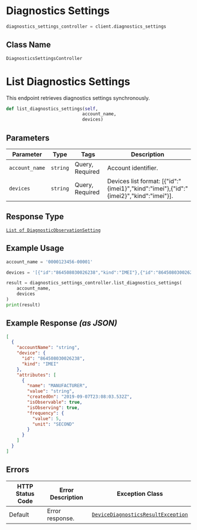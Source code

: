 # Diagnostics Settings

```python
diagnostics_settings_controller = client.diagnostics_settings
```

## Class Name

`DiagnosticsSettingsController`


# List Diagnostics Settings

This endpoint retrieves diagnostics settings synchronously.

```python
def list_diagnostics_settings(self,
                             account_name,
                             devices)
```

## Parameters

| Parameter | Type | Tags | Description |
|  --- | --- | --- | --- |
| `account_name` | `string` | Query, Required | Account identifier. |
| `devices` | `string` | Query, Required | Devices list format: [{"id":"{imei1}","kind":"imei"},{"id":"{imei2}","kind":"imei"}]. |

## Response Type

[`List of DiagnosticObservationSetting`](../../doc/models/diagnostic-observation-setting.md)

## Example Usage

```python
account_name = '0000123456-00001'

devices = '[{"id":"864508030026238","kind":"IMEI"},{"id":"864508030026238","kind":"IMEI"}]'

result = diagnostics_settings_controller.list_diagnostics_settings(
    account_name,
    devices
)
print(result)
```

## Example Response *(as JSON)*

```json
[
  {
    "accountName": "string",
    "device": {
      "id": "864508030026238",
      "kind": "IMEI"
    },
    "attributes": [
      {
        "name": "MANUFACTURER",
        "value": "string",
        "createdOn": "2019-09-07T23:08:03.532Z",
        "isObservable": true,
        "isObserving": true,
        "frequency": {
          "value": 5,
          "unit": "SECOND"
        }
      }
    ]
  }
]
```

## Errors

| HTTP Status Code | Error Description | Exception Class |
|  --- | --- | --- |
| Default | Error response. | [`DeviceDiagnosticsResultException`](../../doc/models/device-diagnostics-result-exception.md) |

